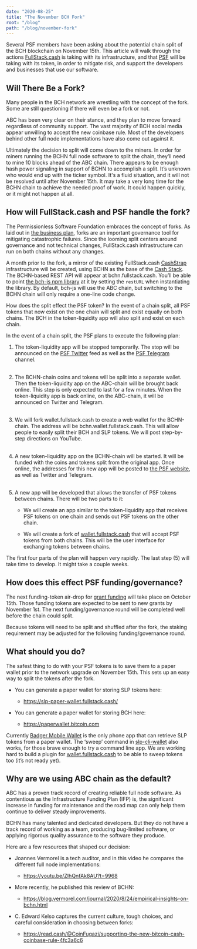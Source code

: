 ```yaml
---
date: "2020-08-25"
title: "The November BCH Fork"
root: "/blog"
path: "/blog/november-fork"
---
```


Several PSF members have been asking about the potential chain split of the BCH blockchain on November 15th. This article will walk through the actions [FullStack.cash](https://fullstack.cash) is taking with its infrastructure, and that [PSF](https://psfoundation.cash) will be taking with its token, in order to mitigate risk, and support the developers and businesses that use our software.

## Will There Be a Fork?
Many people in the BCH network are wrestling with the concept of the fork. Some are still questioning if there will even be a fork or not.

ABC has been very clear on their stance, and they plan to move forward regardless of community support. The vast majority of BCH social media appear unwilling to accept the new coinbase rule. Most of the developers behind other full node implementations have also come out against it.

Ultimately the decision to split will come down to the miners. In order for miners running the BCHN full node software to split the chain, they’ll need to mine 10 blocks ahead of the ABC chain. There appears to be enough hash power signaling in support of BCHN to accomplish a split. It’s unknown who would end up with the ticker symbol. It's a fluid situation, and it will not be resolved until after November 15th. It may take a very long time for the BCHN chain to achieve the needed proof of work. It could happen quickly, or it might not happen at all.

## How will FullStack.cash and PSF handle the fork?
The Permissionless Software Foundation embraces the concept of forks. As laid out in [the business plan](https://psfoundation.cash/biz-plan/business-plan#migitatingFailure), forks are an important governance tool for mitigating catastrophic failures. Since the looming split centers around governance and not technical changes, FullStack.cash infrastructure can run on both chains without any changes.

A month prior to the fork, a mirror of the existing FullStack.cash [CashStrap](https://fullstack.cash/cashstrap) infrastructure will be created, using BCHN as the base of the [Cash Stack](https://fullstack.cash). The BCHN-based REST API will appear at bchn.fullstack.cash. You’ll be able to point [the bch-js npm library](https://www.npmjs.com/package/@psf/bch-js) at it by setting the `restURL` when instantiating the library. By default, bch-js will use the ABC chain, but switching to the BCHN chain will only require a one-line code change.

How does the split effect the PSF token?
In the event of a chain split, all PSF tokens that now exist on the one chain will split and exist equally on both chains. The BCH in the token-liquidity app will also split and exist on each chain.

In the event of a chain split, the PSF plans to execute the following plan:

1. The token-liquidity app will be stopped temporarily. The stop will be announced on the [PSF Twitter](https://twitter.com/PSF_DAO) feed as well as the [PSF Telegram](https://t.me/permissionless_software) channel.<br /><br />

2. The BCHN-chain coins and tokens will be split into a separate wallet. Then the token-liquidity app on the ABC-chain will be brought back online. This step is only expected to last for a few minutes. When the token-liquidity app is back online, on the ABC-chain, it will be announced on Twitter and Telegram.<br /><br />

3. We will fork wallet.fullstack.cash to create a web wallet for the BCHN-chain. The address will be bchn.wallet.fullstack.cash. This will allow people to easily split their BCH and SLP tokens. We will post step-by-step directions on YouTube.<br /><br />

4. A new token-liquidity app on the BCHN-chain will be started. It will be funded with the coins and tokens split from the original app. Once online, the addresses for this new app will be posted to [the PSF website](https://PSFoundation.cash/), as well as Twitter and Telegram.<br /><br />

5. A new app will be developed that allows the transfer of PSF tokens between chains. There will be two parts to it:

    - We will create an app similar to the token-liquidity app that receives PSF tokens on one chain and sends out PSF tokens on the other chain.

    - We will create a fork of [wallet.fullstack.cash](https://wallet.fullstack.cash/) that will accept PSF tokens from both chains. This will be the user interface for exchanging tokens between chains.

The first four parts of the plan will happen very rapidly. The last step (5) will take time to develop. It might take a couple weeks.

## How does this effect PSF funding/governance?
The next funding-token air-drop for [grant funding](https://psfoundation.cash/grants/) will take place on October 15th. Those funding tokens are expected to be sent to new grants by November 1st. The next funding/governance round will be completed well before the chain could split.

Because tokens will need to be split and shuffled after the fork, the staking requirement may be adjusted for the following funding/governance round.

## What should you do?
The safest thing to do with your PSF tokens is to save them to a paper wallet prior to the network upgrade on November 15th. This sets up an easy way to split the tokens after the fork.

- You can generate a paper wallet for storing SLP tokens here:
  - https://slp-paper-wallet.fullstack.cash/

- You can generate a paper wallet for storing BCH here:
  - https://paperwallet.bitcoin.com

Currently [Badger Mobile Wallet](https://badger.bitcoin.com/) is the only phone app that can retrieve SLP tokens from a paper wallet. The ‘sweep’ command in [slp-cli-wallet](https://github.com/christroutner/slp-cli-wallet) also works, for those brave enough to try a command line app. We are working hard to build a plugin for [wallet.fullstack.cash](https://wallet.fullstack.cash/) to be able to sweep tokens too (it’s not ready yet).

## Why are we using ABC chain as the default?
ABC has a proven track record of creating reliable full node software. As contentious as the Infrastructure Funding Plan (IFP) is, the significant increase in funding for maintenance and the road map can only help them continue to deliver steady improvements.

BCHN has many talented and dedicated developers. But they do not have a track record of working as a team, producing bug-limited software, or applying rigorous quality assurance to the software they produce.

Here are a few resources that shaped our decision:

- Joannes Vermorel is a tech auditor, and in this video he compares the different full node implementations:
  - https://youtu.be/ZIhQnfAk8AU?t=9968

- More recently, he published this review of BCHN:
  - https://blog.vermorel.com/journal/2020/8/24/empirical-insights-on-bchn.html

- C. Edward Kelso captures the current culture, tough choices, and careful consideration in choosing between forks:
  - https://read.cash/@CoinFugazi/supporting-the-new-bitcoin-cash-coinbase-rule-4fc3a6c6
